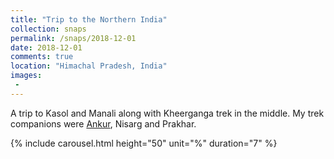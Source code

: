 ```yaml
---
title: "Trip to the Northern India"
collection: snaps
permalink: /snaps/2018-12-01
date: 2018-12-01
comments: true
location: "Himachal Pradesh, India"
images:
 - 
---
```


A trip to Kasol and Manali along with Kheerganga trek in the middle. My trek companions were [Ankur](http://www.ankurabhinav.com), Nisarg and Prakhar. 

{% include carousel.html height="50" unit="%" duration="7" %}

